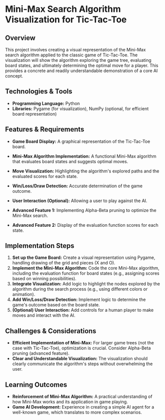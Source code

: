 # Mini-Max Search Algorithm Visualization for Tic-Tac-Toe

## Overview
This project involves creating a visual representation of the Mini-Max search algorithm applied to the classic game of Tic-Tac-Toe. The visualization will show the algorithm exploring the game tree, evaluating board states, and ultimately determining the optimal move for a player.  This provides a concrete and readily understandable demonstration of a core AI concept.

## Technologies & Tools
- **Programming Language:** Python
- **Libraries:** Pygame (for visualization), NumPy (optional, for efficient board representation)


## Features & Requirements
- **Game Board Display:**  A graphical representation of the Tic-Tac-Toe board.
- **Mini-Max Algorithm Implementation:**  A functional Mini-Max algorithm that evaluates board states and suggests optimal moves.
- **Move Visualization:**  Highlighting the algorithm's explored paths and the evaluated scores for each state.
- **Win/Loss/Draw Detection:**  Accurate determination of the game outcome.
- **User Interaction (Optional):**  Allowing a user to play against the AI.

- **Advanced Feature 1:**  Implementing Alpha-Beta pruning to optimize the Mini-Max search.
- **Advanced Feature 2:** Display of the evaluation function scores for each state.


## Implementation Steps
1. **Set up the Game Board:** Create a visual representation using Pygame, handling drawing of the grid and pieces (X and O).
2. **Implement the Mini-Max Algorithm:**  Code the core Mini-Max algorithm, including the evaluation function for board states (e.g., assigning scores based on winning possibilities).
3. **Integrate Visualization:**  Add logic to highlight the nodes explored by the algorithm during the search process (e.g., using different colors or animation).
4. **Add Win/Loss/Draw Detection:** Implement logic to determine the game's outcome based on the board state.
5. **(Optional) User Interaction:** Add controls for a human player to make moves and interact with the AI.


## Challenges & Considerations
- **Efficient Implementation of Mini-Max:** For larger game trees (not the case with Tic-Tac-Toe), optimization is crucial.  Consider Alpha-Beta pruning (advanced feature).
- **Clear and Understandable Visualization:**  The visualization should clearly communicate the algorithm's steps without overwhelming the user.


## Learning Outcomes
- **Reinforcement of Mini-Max Algorithm:**  A practical understanding of how Mini-Max works and its application in game playing.
- **Game AI Development:** Experience in creating a simple AI agent for a well-known game, which translates to more complex scenarios.

